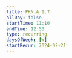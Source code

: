 ```yaml
---
title: PKN A 1.7
allDay: false
startTime: 11:10
endTime: 12:50
type: recurring
daysOfWeek: [W]
startRecur: 2024-02-21
---
```

